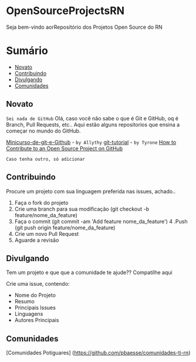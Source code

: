 # OpenSourceProjectsRN
Seja bem-vindo aorRepositório dos Projetos Open Source do RN

# Sumário
  - [Novato](#novato)
  - [Contribuindo](#contribuindo)
  - [Divulgando](#divulgando)
  - [Comunidades](#comunidades)

## Novato
`Sei nada de GitHub`
Olá, caso você não sabe o que é Git e GitHub, oq é Branch, Pull Requests, etc.. Aqui estão alguns repositorios que ensina a começar no mundo do GitHub.

[Minicurso-de-git-e-Github](https://github.com/allythy/Minicurso-de-git-e-Github) - `by Allythy`
[git-tutorial](https://github.com/tyronedamasceno/git-tutorial) - `by Tyrone`
[How to Contribute to an Open Source Project on GitHub](https://egghead.io/series/how-to-contribute-to-an-open-source-project-on-github)

   ```
   Caso tenha outro, só adicionar
   ```

## Contribuindo
Procure um projeto com sua linguagem preferida nas issues, achado..

1. Faça o fork do projeto
2. Crie uma branch para sua modificação (git checkout -b feature/nome_da_feature)
3. Faça o commit (git commit -am 'Add feature nome_da_feature')
4 .Push (git push origin feature/nome_da_feature)
5. Crie um novo Pull Request
6. Aguarde a revisão

## Divulgando
Tem um projeto e que que a comunidade te ajude?? Compatilhe aqui

Crie uma issue, contendo:
- Nome do Projeto
- Resumo
- Principais Issues
- Linguagens
- Autores Principais


## Comunidades
[Comunidades Potiguares] (https://github.com/pbaesse/comunidades-ti-rn)


